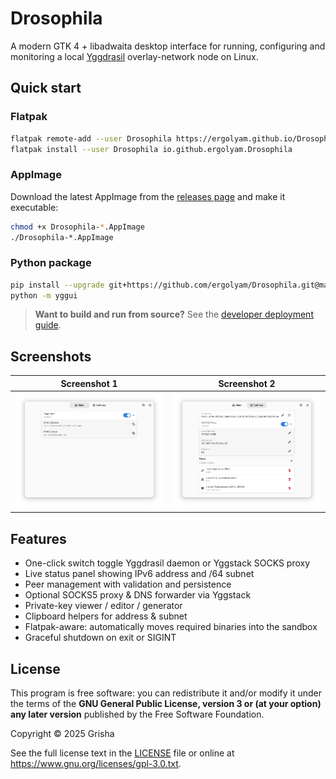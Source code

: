 # Drosophila
A modern GTK 4 + libadwaita desktop interface for running, configuring and monitoring a local [Yggdrasil](https://github.com/yggdrasil-network/yggdrasil-go) overlay-network node on Linux.

## Quick start

### Flatpak

```bash
flatpak remote-add --user Drosophila https://ergolyam.github.io/Drosophila/ergolyam.flatpakrepo
flatpak install --user Drosophila io.github.ergolyam.Drosophila
````

### AppImage

Download the latest AppImage from the [releases page](https://github.com/ergolyam/Drosophila/releases) and make it executable:

```bash
chmod +x Drosophila-*.AppImage 
./Drosophila-*.AppImage
```

### Python package

```bash
pip install --upgrade git+https://github.com/ergolyam/Drosophila.git@main#egg=Drosophila
python -m yggui
```

> **Want to build and run from source?**
> See the [developer deployment guide](.github/docs/development.md).

## Screenshots

| Screenshot 1                                          | Screenshot 2                                             |
|-------------------------------------------------------|----------------------------------------------------------|
| ![Main page screenshot](.github/docs/main.png)        | ![Settings screenshot](.github/docs/settings.png)        |

## Features

- One-click switch toggle Yggdrasil daemon or Yggstack SOCKS proxy
- Live status panel showing IPv6 address and /64 subnet
- Peer management with validation and persistence
- Optional SOCKS5 proxy & DNS forwarder via Yggstack
- Private-key viewer / editor / generator
- Clipboard helpers for address & subnet
- Flatpak-aware: automatically moves required binaries into the sandbox
- Graceful shutdown on exit or SIGINT

## License

This program is free software: you can redistribute it and/or modify it under the terms of the **GNU General Public License, version 3 or (at your option) any later version** published by the Free Software Foundation.

Copyright © 2025 Grisha

See the full license text in the [LICENSE](license) file or online at <https://www.gnu.org/licenses/gpl-3.0.txt>.
